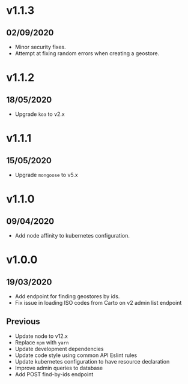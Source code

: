 # v1.1.3

## 02/09/2020

- Minor security fixes.
- Attempt at fixing random errors when creating a geostore.

# v1.1.2

## 18/05/2020

- Upgrade `koa` to v2.x

# v1.1.1

## 15/05/2020

- Upgrade `mongoose` to v5.x

# v1.1.0

## 09/04/2020

- Add node affinity to kubernetes configuration.

# v1.0.0

## 19/03/2020

- Add endpoint for finding geostores by ids.
- Fix issue in loading ISO codes from Carto on v2 admin list endpoint

## Previous

- Update node to v12.x
- Replace `npm` with `yarn`
- Update development dependencies
- Update code style using common API Eslint rules
- Update kubernetes configuration to have resource declaration
- Improve admin queries to database
- Add POST find-by-ids endpoint
